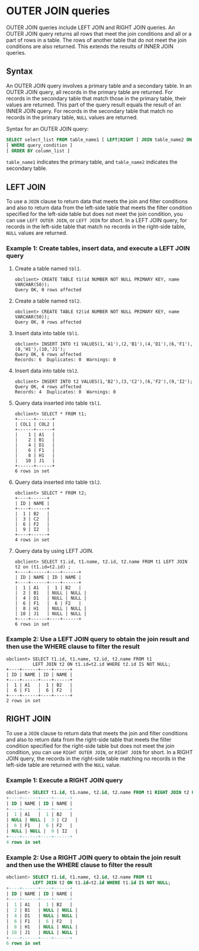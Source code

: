 # OUTER JOIN queries

OUTER JOIN queries include LEFT JOIN and RIGHT JOIN queries. An OUTER JOIN query returns all rows that meet the join conditions and all or a part of rows in a table. The rows of another table that do not meet the join conditions are also returned. This extends the results of INNER JOIN queries.

## Syntax

An OUTER JOIN query involves a primary table and a secondary table. In an OUTER JOIN query, all records in the primary table are returned. For records in the secondary table that match those in the primary table, their values are returned. This part of the query result equals the result of an INNER JOIN query. For records in the secondary table that match no records in the primary table, `NULL` values are returned.

Syntax for an OUTER JOIN query:

```sql
SELECT select_list FROM table_name1 [ LEFT|RIGHT ] JOIN table_name2 ON join_condition
[ WHERE query_condition ]
[ ORDER BY column_list ]
```

`table_name1` indicates the primary table, and `table_name2` indicates the secondary table.

## LEFT JOIN

To use a `JOIN` clause to return data that meets the join and filter conditions and also to return data from the left-side table that meets the filter condition specified for the left-side table but does not meet the join condition, you can use `LEFT OUTER JOIN`, or `LEFT JOIN` for short. In a LEFT JOIN query, for records in the left-side table that match no records in the right-side table, `NULL` values are returned.

### Example 1: Create tables, insert data, and execute a LEFT JOIN query

1. Create a table named `tbl1`.

   ```unknow
   obclient> CREATE TABLE t1(id NUMBER NOT NULL PRIMARY KEY, name VARCHAR(50));
   Query OK, 0 rows affected
   ```

2. Create a table named `tbl2`.

   ```unknow
   obclient> CREATE TABLE t2(id NUMBER NOT NULL PRIMARY KEY, name VARCHAR(50));
   Query OK, 0 rows affected
   ```

3. Insert data into table `tbl1`.

   ```unknow
   obclient> INSERT INTO t1 VALUES(1,'A1'),(2,'B1'),(4,'D1'),(6,'F1'),(8,'H1'),(10,'J1');
   Query OK, 6 rows affected
   Records: 6  Duplicates: 0  Warnings: 0
   ```

4. Insert data into table `tbl2`.

   ```unknow
   obclient> INSERT INTO t2 VALUES(1,'B2'),(3,'C2'),(6,'F2'),(9,'I2');
   Query OK, 4 rows affected
   Records: 4  Duplicates: 0  Warnings: 0
   ```

5. Query data inserted into table `tbl1`.

   ```unknow
   obclient> SELECT * FROM t1;
   +------+------+
   | COL1 | COL2 |
   +------+------+
   |    1 | A1   |
   |    2 | B1   |
   |    4 | D1   |
   |    6 | F1   |
   |    8 | H1   |
   |   10 | J1   |
   +------+------+
   6 rows in set
   ```

6. Query data inserted into table `tbl2`.

   ```unknow
   obclient> SELECT * FROM t2;
   +----+------+
   | ID | NAME |
   +----+------+
   |  1 | B2   |
   |  3 | C2   |
   |  6 | F2   |
   |  9 | I2   |
   +----+------+
   4 rows in set
   ```

7. Query data by using LEFT JOIN.

   ```unknow
   obclient> SELECT t1.id, t1.name, t2.id, t2.name FROM t1 LEFT JOIN t2 on (t1.id=t2.id) ;
   +----+------+----+------+
   | ID | NAME | ID | NAME |
   +----+------+----+------+
   |  1 | A1   |  1 | B2   |
   |  2 | B1   | NULL | NULL |
   |  4 | D1   | NULL | NULL |
   |  6 | F1   |  6 | F2   |
   |  8 | H1   | NULL | NULL |
   | 10 | J1   | NULL | NULL |
   +----+------+----+------+
   6 rows in set
   ```

### Example 2: Use a LEFT JOIN query to obtain the join result and then use the WHERE clause to filter the result

```unknow
obclient> SELECT t1.id, t1.name, t2.id, t2.name FROM t1
          LEFT JOIN t2 ON t1.id=t2.id WHERE t2.id IS NOT NULL;
+----+------+----+------+
| ID | NAME | ID | NAME |
+----+------+----+------+
|  1 | A1   |  1 | B2   |
|  6 | F1   |  6 | F2   |
+----+------+----+------+
2 rows in set
```

RIGHT JOIN
------------------------

To use a `JOIN` clause to return data that meets the join and filter conditions and also to return data from the right-side table that meets the filter condition specified for the right-side table but does not meet the join condition, you can use `RIGHT OUTER JOIN`, or `RIGHT JOIN` for short. In a RIGHT JOIN query, the records in the right-side table matching no records in the left-side table are returned with the `NULL` value.

### Example 1: Execute a RIGHT JOIN query

```sql
obclient> SELECT t1.id, t1.name, t2.id, t2.name FROM t1 RIGHT JOIN t2 ON t1.id=t2.id;
+----+------+----+------+
| ID | NAME | ID | NAME |
+----+------+----+------+
|  1 | A1   |  1 | B2   |
| NULL | NULL |  3 | C2   |
|  6 | F1   |  6 | F2   |
| NULL | NULL |  9 | I2   |
+----+------+----+------+
4 rows in set
```

### Example 2: Use a RIGHT JOIN query to obtain the join result and then use the WHERE clause to filter the result

```sql
obclient> SELECT t1.id, t1.name, t2.id, t2.name FROM t1
          LEFT JOIN t2 ON t1.id=t2.id WHERE t1.id IS NOT NULL;
+----+------+----+------+
| ID | NAME | ID | NAME |
+----+------+----+------+
|  1 | A1   |  1 | B2   |
|  2 | B1   | NULL | NULL |
|  4 | D1   | NULL | NULL |
|  6 | F1   |  6 | F2   |
|  8 | H1   | NULL | NULL |
| 10 | J1   | NULL | NULL |
+----+------+----+------+
6 rows in set
```
